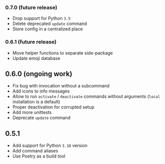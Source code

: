 ### 0.7.0 (future release)

* Drop support for Python `3.5`
* Delete deprecated `update` command
* Store config in a centralized place

### 0.6.1 (future release)

* Move helper functions to separate side-package
* Update emoji database

## 0.6.0 (ongoing work)

* Fix bug with invocation without a subcommand
* Add icons to info messages
* Allow to run `activate` / `deactivate` commands without arguments (`local` installation is a default)
* Proper deactivation for corrupted setup
* Add more unittests
* Deprecate `update` command

## 0.5.1

* Add support for Python `3.10` version
* Add command aliases
* Use Poetry as a build tool
